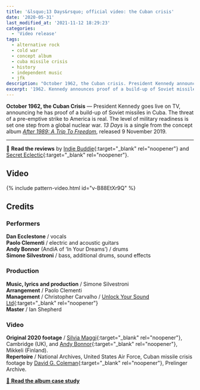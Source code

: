```yaml
---
title: '&lsquo;13 Days&rsquo; official video: the Cuban crisis'
date: '2020-05-31'
last_modified_at: '2021-11-12 18:29:23'
categories:
  - 'Video release'
tags:
  - alternative rock
  - cold war
  - concept album
  - cuba missile crisis
  - history
  - independent music
  - jfk
description: "October 1962, the Cuban crisis. President Kennedy announces proof of a build-up of Soviet missiles on the island. The world is one step from nuclear war."
excerpt: '1962. Kennedy announces proof of a build-up of Soviet missiles in Cuba. The world is one step from nuclear war.'
---
```

**October 1962, the Cuban Crisis** — President Kennedy goes live on TV, announcing he has proof of a build-up of Soviet missiles in Cuba. The threat of a pre-emptive strike to America is real. The level of military readiness is set one step from a global nuclear war. _13 Days_ is a single from the concept album [_After 1989: A Trip To Freedom_](/work/original-music-productions/after-1989/), released 9 November 2019.

---

🔗 **Read the reviews** by [Indie Buddie](http://www.indiebuddie.com/indie-quick-picks-41/){:target="_blank" rel="noopener"} and [Secret Eclectic](https://secreteclectic.com/2020/08/02/minutes-to-midnight-13-days/){:target="_blank" rel="noopener"}.

## Video

{% include pattern-video.html id="v-B88EtXr9Q" %}

## Credits

### Performers

**Dan Ecclestone** / vocals  
**Paolo Clementi** / electric and acoustic guitars  
**Andy Bonnor** (AndiA of ‘In Your Dreams’) / drums  
**Simone Silvestroni** / bass, additional drums, sound effects  

### Production

**Music, lyrics and production** / Simone Silvestroni  
**Arrangement** / Paolo Clementi  
**Management** / Christopher Carvalho / [Unlock Your Sound Ltd](https://unlockyoursound.com/){:target="_blank" rel="noopener"}  
**Master** / Ian Shepherd  

### Video

**Original 2020 footage** / [Silvia Maggi](https://silviamaggidesign.com/){:target="_blank" rel="noopener"}, Cambridge (UK), and [Andy Bonnor](https://linktr.ee/Andia){:target="_blank" rel="noopener"}, Mikkeli (Finland).  
**Repertoire** / National Archives, United States Air Force, Cuban missile crisis footage by [David G. Coleman](https://historyinpieces.com/){:target="_blank" rel="noopener"}, Prelinger Archive.


<div class="text-center my-5 py-3">
  <a class="btn btn-lg btn-m2m btn-m2m-cta py-3 px-4 fw-bold" href="/work/original-music-productions/after-1989/" title="Read the album case study"><span class="text-uppercase fs-4">🔗 <strong class="d-inline-block ms-1">Read the album case study</strong></span></a>
</div>